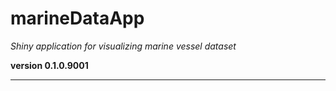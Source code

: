 # marineDataApp

*Shiny application for visualizing marine vessel dataset*

**version 0.1.0.9001**

----------
